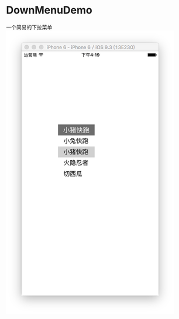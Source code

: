 # DownMenuDemo
一个简易的下拉菜单
![image](https://raw.githubusercontent.com/huanglei1926/DownMenuDemo/master/DownMenuDemo/screenshot/Snip20160714_2.png)
